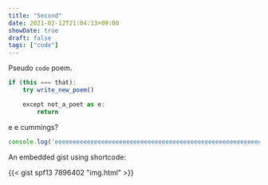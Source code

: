 ```yaml
---
title: "Second"
date: 2021-02-12T21:04:13+09:00
showDate: true
draft: false
tags: ["code"]
---
```


Pseudo `code` poem.

```js
if (this === that):
    try write_new_poem()

    except not_a_poet as e:
        return
```

e e cummings?

```js
console.log('eeeeeeeeeeeeeeeeeeeeeeeeeeeeeeeeeeeeeeeeeeeeeeeeeeeeeeeeeeeeeeeeeeeeeeeeeeeeeeeeeeeeeeeeeeeeeeeeeeeeeeeeeeeeeeeeeeeeeeeeeeeee')
```

An embedded gist using shortcode:

{{< gist spf13 7896402 "img.html" >}}
